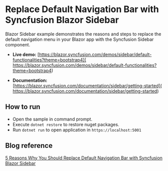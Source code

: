 # Replace Default Navigation Bar with Syncfusion Blazor Sidebar 

Blazor Sidebar example demonstrates the reasons and steps to replace the default navigation menu in your Blazor app with the Syncfusion Sidebar component.

* **Live demo:** [https://blazor.syncfusion.com/demos/sidebar/default-functionalities?theme=bootstrap4]( https://blazor.syncfusion.com/demos/sidebar/default-functionalities?theme=bootstrap4)

* **Documentation:** [https://blazor.syncfusion.com/documentation/sidebar/getting-started]( https://blazor.syncfusion.com/documentation/sidebar/getting-started) 

## How to run

* Open the sample in command prompt.
* Execute `dotnet restore` to restore nuget packages.
* Run `dotnet run` to open application in `https://localhost:5001`

## Blog reference
[5 Reasons Why You Should Replace Default Navigation Bar with Syncfusion Blazor Sidebar](https://www.syncfusion.com/blogs/ )
